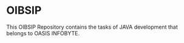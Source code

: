 # OIBSIP
This OIBSIP Repository contains the tasks of JAVA development that belongs to OASIS INFOBYTE.
